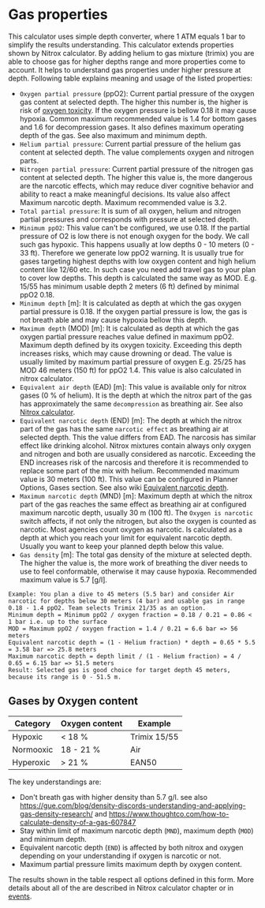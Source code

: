 # Gas properties

This calculator uses simple depth converter, where 1 ATM equals 1 bar to simplify the results understanding. This calculator extends properties shown by Nitrox calculator. By adding helium to gas mixture (trimix) you are able to choose gas for higher depths range and more properties come to account. It helps to understand gas properties under higher pressure at depth.
Following table explains meaning and usage of the listed properties:

* `Oxygen partial pressure` (ppO2): Current partial pressure of the oxygen gas content at selected depth. The higher this number is, the higher is risk of [oxygen toxicity](./diveinfo.md#oxygen-toxicity). If the oxygen pressure is bellow 0.18 it may cause hypoxia. Common maximum recommended value is 1.4 for bottom gases and 1.6 for decompression gases. It also defines maximum operating depth of the gas. See also maximum and minimum depth.
* `Helium partial pressure`: Current partial pressure of the helium gas content at selected depth. The value complements oxygen and nitrogen parts.
* `Nitrogen partial pressure`: Current partial pressure of the nitrogen gas content at selected depth. The higher this value is, the more dangerous are the narcotic effects, which may reduce diver cognitive behavior and ability to react a make meaningful decisions. Its value also affect Maximum narcotic depth. Maximum recommended value is 3.2.
* `Total partial pressure`: It is sum of all oxygen, helium and nitrogen partial pressures and corresponds with pressure at selected depth.
* `Minimum ppO2`: This value can't be configured, we use 0.18. If the partial pressure of O2 is low there is not enough oxygen for the body. We call such gas hypoxic. This happens usually at low depths 0 - 10 meters (0 - 33 ft). Therefore we generate low ppO2 warning. It is usually true for gases targeting highest depths with low oxygen content and high helium content like 12/60 etc. In such case you need add travel gas to your plan to cover low depths. This depth is calculated the same way as MOD. E.g. 15/55 has minimum usable depth 2 meters (6 ft) defined by minimal ppO2 0.18.
* `Minimum depth` [m]: It is calculated as depth at which the gas oxygen partial pressure is 0.18. If the oxygen partial pressure is low, the gas is not breath able and may cause hypoxia bellow this depth.
* `Maximum depth` (MOD) [m]: It is calculated as depth at which the gas oxygen partial pressure reaches value defined in maximum ppO2. Maximum depth defined by its oxygen toxicity. Exceeding this depth increases risks, which may cause drowning or dead. The value is usually limited by maximum partial pressure of oxygen E.g. 25/25 has MOD 46 meters (150 ft) for ppO2 1.4. This value is also calculated in nitrox calculator.
* `Equivalent air depth` (EAD) [m]: This value is available only for nitrox gases (0 % of helium). It is the depth at which the nitrox part of the gas has approximately the same `decompression` as breathing air. See also [Nitrox calculator](./nitrox.md).
* `Equivalent narcotic depth` (END) [m]: The depth at which the nitrox part of the gas has the same `narcotic effect` as breathing air at selected depth. This the value differs from EAD. The narcosis has similar effect like drinking alcohol. Nitrox mixtures contain always only oxygen and nitrogen and both are usually considered as narcotic. Exceeding the END increases risk of the narcosis and therefore it is recommended to replace some part of the mix with helium. Recommended maximum value is 30 meters (100 ft). This value can be configured in Planner Options, Gases section. See also wiki [Equivalent narcotic depth](https://en.wikipedia.org/wiki/Equivalent_narcotic_depth).
* `Maximum narcotic depth` (MND) [m]: Maximum depth at which the nitrox part of the gas reaches the same effect as breathing air at configured maximum narcotic depth, usually 30 m (100 ft). The `Oxygen is narcotic` switch affects, if not only the nitrogen, but also the oxygen is counted as narcotic. Most agencies count oxygen as narcotic.  Is calculated as a depth at which you reach your limit for equivalent narcotic depth. Usually you want to keep your planned depth below this value.
* `Gas density` [m]: The total gas density of the mixture at selected depth. The higher the value is, the more work of breathing the diver needs to use to feel conformable, otherwise it may cause hypoxia. Recommended maximum value is 5.7 [g/l].


```text
Example: You plan a dive to 45 meters (5.5 bar) and consider Air narcotic for depths below 30 meters (4 bar) and usable gas in range 0.18 - 1.4 ppO2. Team selects Trimix 21/35 as an option.
Minimum depth = Minimum ppO2 / oxygen fraction = 0.18 / 0.21 = 0.86 < 1 bar i.e. up to the surface
MOD = Maximum ppO2 / oxygen fraction = 1.4 / 0.21 = 6.6 bar => 56 meters
Equivalent narcotic depth = (1 - Helium fraction) * depth = 0.65 * 5.5 = 3.58 bar => 25.8 meters
Maximum narcotic depth = depth limit / (1 - Helium fraction) = 4 / 0.65 = 6.15 bar => 51.5 meters
Result: Selected gas is good choice for target depth 45 meters, because its range is 0 - 51.5 m.
```

## Gases by Oxygen content

| Category  | Oxygen content | Example      |
| ---       | ---            |--------------|
| Hypoxic   | < 18 %         | Trimix 15/55 |
| Normooxic | 18 - 21 %      | Air          |
| Hyperoxic | > 21 %         | EAN50        |


The key understandings are:

* Don't breath gas with higher density than 5.7 g/l. see also <https://gue.com/blog/density-discords-understanding-and-applying-gas-density-research/> and <https://www.thoughtco.com/how-to-calculate-density-of-a-gas-607847>
* Stay within limit of maximum narcotic depth (`MND`), maximum depth (`MOD`) and minimum depth.
* Equivalent narcotic depth (`END`) is affected by both nitrox and oxygen depending on your understanding if oxygen is narcotic or not.
* Maximum partial pressure limits maximum depth by oxygen content.

The results shown in the table respect all options defined in this form. More details about all of the are described in Nitrox calculator chapter or in [events](./events.md).
